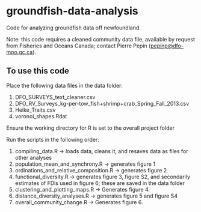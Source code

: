 # groundfish-data-analysis
Code for analyzing groundfish data off newfoundland.

Note: this code requires a cleaned community data file, available by request from Fisheries and Oceans Canada; contact Pierre Pepin (<pepinp@dfo-mpo.gc.ca>).


## To use this code

Place the following data files in the data folder:

1. DFO_SURVEYS_text_cleaner.csv
2. DFO_RV_Surveys_kg-per-tow_fish+shrimp+crab_Spring_Fall_2013.csv
3. Heike_Traits.csv
4. voronoi_shapes.Rdat

Ensure the working directory for R is set to the overall project folder

Run the scripts in the following order: 

1. compiling_data.R -> loads data, cleans it, and resaves data as files for other analyses
2. population_mean_and_synchrony.R -> generates figure 1
3. ordinations_and_relative_composition.R -> generates figure 2
4. functional_diversity.R -> generates figure 3, figure S2, and secondarily estimates of FDis used in figure 6; these are saved in the data folder
5. clustering_and_plotting_maps.R -> Generates figure 4. 
6. distance_diversity_analyses.R -> generates figure 5 and figure S4
7. overall_community_change.R -> Generates figure 6. 

